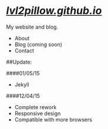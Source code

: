 [*lvl2pillow.github.io*](http://lvl2pillow.github.io "lvl2pillow")
====================

My website and blog.

- About
- Blog (coming soon)
- Contact

##Update:

####01/05/15
- Jekyll

####12/04/15
- Complete rework
- Responsive design
- Compatible with more browsers
